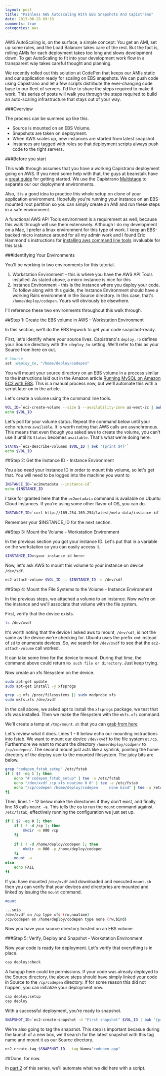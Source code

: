 ```yaml
---
layout: post
title: "Painless AWS Autoscaling With EBS Snapshots And Capistrano"
date: 2013-06-28 09:10
comments: true
categories: aws 
---
```


AWS AutoScaling is, on the surface, a simple concept: You get an AMI, set up some rules, and the Load Balancer takes care of the rest.  But the fact is, rolling AMIs for each deployment takes too long and slows development down.  To get AutoScaling to fit into your development work flow in a transparent way takes careful thought and planning.  

We recently rolled out this solution at CodePen that keeps our AMIs static and our application ready for scaling on EBS snapshots.  We can push code using Capistrano and let a few scripts distribute the ever-changing code base to our fleet of servers. I'd like to share the steps required to make it work.  This series of posts will walk you through the steps required to build an auto-scaling infrastructure that stays out of your way.  

###Overview

The process can be summed up like this.

* Source is mounted on an EBS Volume.
* Snapshots are taken on deployment.
* When AWS scales up, new instances are started from latest snapshot.
* Instances are tagged with roles so that deployment scripts always push code to the right servers.


###Before you start

This walk through assumes that you have a working Capistrano deployment going on AWS.  If you need some help with that, the guys at beanstalk have a [great guide](http://guides.beanstalkapp.com/deployments/deploy-with-capistrano.html) for getting started.  We use the Capistrano [Multistage](https://github.com/capistrano/capistrano/wiki/2.x-Multistage-Extension) to separate our our deployment environments.

Also, it is a good idea to practice this whole setup on clone of your application environment.  Hopefully you're running your instance on an EBS-mounted root partition so you can simply create an AMI and run these steps in a safe environment.

A functional AWS API Tools environment is a requirement as well, because this walk through will use them extensively. Although I do my development on a Mac, I prefer a linux environment for this type of work.  I keep an EBS-backed micro instance around for all my admin work and I found Eric Hammond's instructions for [installing aws command line tools](http://alestic.com/2012/09/aws-command-line-tools) invaluable for this task.  


###Identifying Your Environments

You'll be working in two environments for this tutorial.

1. Workstation Environment - this is where you have the AWS API Tools installed.  As stated above, a micro instance is nice for this
1. Instance Environment - this is the instance where you deploy your code.  To follow along with this guide, the Instance Environment should have a working Rails environment in the Source directory.  In this case, that's `/home/deploy/codepen`.  Yours will obviously be elsewhere.

I'll reference these two environments throughout this walk through.

##Step 1: Create the EBS volume in AWS - Workstation Environment

In this section, we'll do the EBS legwork to get your code snapshot-ready.

First, let's identify where your source lives.  Capistrano's `deploy.rb` defines your Source directory with the `:deploy_to` setting.  We'll refer to this as your Source from here on out.

```ruby
# Source
set :deploy_to, "/home/deploy/codepen"
```

You will mount your source directory on an EBS volume in a process similar to the instructions laid out in the Amazon article [Running MySQL on Amazon EC2 with EBS](http://aws.amazon.com/articles/1663).  This is a manual process now, but we'll automate this with a script later on in the article.  

Let's create a volume using the command line tools.

```bash
VOL_ID=`ec2-create-volume --size 5 --availability-zone us-west-2c | awk '{print $2}'`
echo $VOL_ID
```

Let's poll for your volume status.  Repeat the command below until your echo returns `available`.  It is worth noting that AWS calls are asynchronous.  This means that even though you asked aws to create the volume, you can't use it until its `Status` becomes `available`.  That's what we're doing here.

```bash
STATUS=`ec2-describe-volumes $VOL_ID | awk '{print $4}'`
echo $VOL_ID
```


##Step 2: Get the Instance ID - Instance Environment

You also need your Instance ID in order to mount this volume, so let's get that.  You will need to be logged into the machine you want to 

```bash
INSTANCE_ID=`ec2metadata --instance-id`
echo $INSTANCE_ID
```

I take for granted here that the `ec2metadata` command is available on Ubuntu Cloud Instances.  If you're using some other flavor of OS, you can do.

```bash
INSTANCE_ID=`curl http://169.254.169.254/latest/meta-data/instance-id`
```

Remember your $INSTANCE_ID for the next section.




##Step 3: Mount the Volume - Workstation Environment 

In the previous section you got your instance ID.  Let's put that in a variable on the workstation so you can easily access it.

```bash
$INSTANCE_ID=<your instance id here>
```

Now, let's ask AWS to mount this volume to your instance on device `/dev/sdf`.

```bash
ec2-attach-volume $VOL_ID -i $INSTANCE_ID -d /dev/sdf
```



##Step 4: Mount the File Systems to the Volume - Instance Environment

In the previous steps, we attached a volume to an instance.  Now we're on the instance and we'll associate that volume with the file system.

First, verify that the device exists.

```bash
ls /dev/xvdf
```

It's worth noting that the device I asked aws to mount, `/dev/sdf`, is not the same as the device we're checking for.  Ubuntu uses the prefix `xvd` instead of `sd` to enumerate devices.  So, we search for `/dev/xvdf` to see that the `ec2-attach-volume` call worked. 

It can take some time for the device to mount.  During that time, the command above could return `No such file or directory`.  Just keep trying.


Now create an xfs filesystem on the device.

```bash
sudo apt-get update
sudo apt-get install -y xfsprogs

grep -q xfs /proc/filesystems || sudo modprobe xfs
sudo mkfs.xfs /dev/xvdf
```

In the call above, we asked apt to install the `xfsprogs` package, we test that xfs was installed.  Then we make the filesystem with the `mkfs.xfs` command.

We'll create a temp at `/tmp/mount.sh` that you can [grab from here](https://gist.github.com/tsabat/5887028#file-mount-sh) 

Let's review what it does.  Lines 1 - 6 below echo our mounting instructions into fstab.  We want to mount our device `/dev/xvdf` to the file system at `/cp`.  Furthermore we want to mount the directory `/home/deploy/codpen/` to `/cp/codepen/`.  The second mount just acts like a symlink, pointing the home directory of the deploy user to the mounted filesystem.  The juicy bits are below.

```bash
grep "codepen_fstab_setup" /etc/fstab
if [ $? -eq 1 ]; then
    echo "# codepen_fstab_setup" | tee -a /etc/fstab
    echo "/dev/xvdf /cp xfs noatime 0 0" | tee -a /etc/fstab
    echo "/cp/codepen /home/deploy/codepen     none bind" | tee -a /etc/fstab
fi
```

Then, lines 1 - 12 below make the directories if they don't exist, and finally line 18 calls `mount -a`.  This tells the os to run the `mount` command against `/etc/fstab`, effectively running the configuration we just set up.

```bash
if [ $? -eq 0 ]; then
    if [ ! -d /cp ]; then
        mkdir -m 000 /cp
    fi
 
    if [ ! -d /home/deploy/codepen ]; then
        mkdir -m 000 -p /home/deploy/codepen
    fi
    mount -a
else
    echo FAIL
fi
```

If you have mounted `/dev/xvdf` and downloaded and executed `mount.sh` then you can verify that your devices and directories are mounted and linked by issuing the `mount` command.

```bash
mount

...snip
/dev/xvdf on /cp type xfs (rw,noatime)
/cp/codepen on /home/deploy/codepen type none (rw,bind)
```

Now you have your source directory hosted on an EBS volume.

###Step 5: Verify, Deploy and Snapshot - Workstation Environment

Now your code is ready for deployment.  Let's verify that everything is in place.

```bash
cap deploy:check
```

A hangup here could be permissions.  If your code was already deployed to the Source directory, the above steps should have simply linked your code in Source to the `/cp/codepen` directory.  If for some reason this did not happen, you can initialize your deployment now.

```bash
cap deploy:setup
cap deploy
```

With a successful deployment, you're ready to snapshot.

```bash
SNAPSHOT_ID=`ec2-create-snapshot -d "First snapshot" $VOL_ID | awk '{print $2}'`
```

We're also going to tag the snapshot.  This step is important becasue during the launch of a new box, we'll search for the latest snapshot with this tag name and mount it as our Source directory.

```bash
ec2-create-tag $SNAPSHOT_ID --tag Name="codepen-app"
```

##Done, for now.

In [part 2](/2013/06/29/painless-aws-autoscaling-with-ebs-snapshots-and-capistrano-part-2) of this series, we'll automate what we did here with a script.

